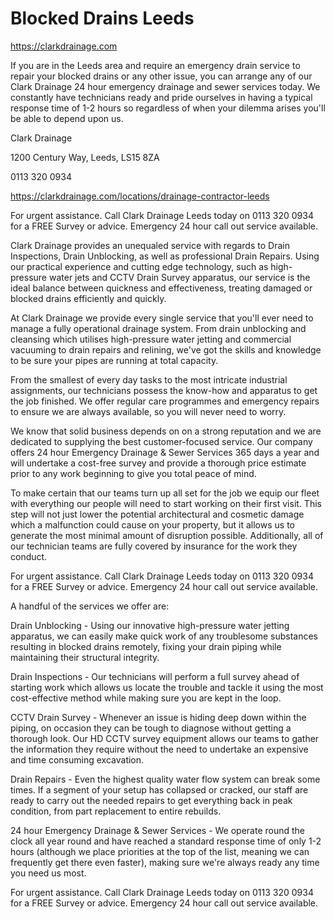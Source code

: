 # Blocked Drains Leeds

https://clarkdrainage.com

If you are in the Leeds area and require an emergency drain service to repair your blocked drains or any other issue, you can arrange any of our Clark Drainage 24 hour emergency drainage and sewer services today. We constantly have technicians ready and pride ourselves in having a typical response time of 1-2 hours so regardless of when your dilemma arises you'll be able to depend upon us.

Clark Drainage

1200 Century Way, Leeds, LS15 8ZA

0113 320 0934

https://clarkdrainage.com/locations/drainage-contractor-leeds

For urgent assistance. Call Clark Drainage Leeds today on 0113 320 0934 for a FREE Survey or advice. Emergency 24 hour call out service available.

Clark Drainage provides an unequaled service with regards to Drain Inspections, Drain Unblocking, as well as professional Drain Repairs. Using our practical experience and cutting edge technology, such as high-pressure water jets and CCTV Drain Survey apparatus, our service is the ideal balance between quickness and effectiveness, treating damaged or blocked drains efficiently and quickly.

At Clark Drainage we provide every single service that you'll ever need to manage a fully operational drainage system. From drain unblocking and cleansing which utilises high-pressure water jetting and commercial vacuuming to drain repairs and relining, we've got the skills and knowledge to be sure your pipes are running at total capacity.

From the smallest of every day tasks to the most intricate industrial assignments, our technicians possess the know-how and apparatus to get the job finished. We offer regular care programmes and emergency repairs to ensure we are always available, so you will never need to worry.

We know that solid business depends on on a strong reputation and we are dedicated to supplying the best customer-focused service. Our company offers 24 hour Emergency Drainage & Sewer Services 365 days a year and will undertake a cost-free survey and provide a thorough price estimate prior to any work beginning to give you total peace of mind.

To make certain that our teams turn up all set for the job we equip our fleet with everything our people will need to start working on their first visit. This step will not just lower the potential architectural and cosmetic damage which a malfunction could cause on your property, but it allows us to generate the most minimal amount of disruption possible. Additionally, all of our technician teams are fully covered by insurance for the work they conduct.

For urgent assistance. Call Clark Drainage Leeds today on 0113 320 0934 for a FREE Survey or advice. Emergency 24 hour call out service available.

A handful of the services we offer are:

Drain Unblocking - Using our innovative high-pressure water jetting apparatus, we can easily make quick work of any troublesome substances resulting in blocked drains remotely, fixing your drain piping while maintaining their structural integrity.

Drain Inspections - Our technicians will perform a full survey ahead of starting work which allows us locate the trouble and tackle it using the most cost-effective method while making sure you are kept in the loop.

CCTV Drain Survey - Whenever an issue is hiding deep down within the piping, on occasion they can be tough to diagnose without getting a thorough look. Our HD CCTV survey equipment allows our teams to gather the information they require without the need to undertake an expensive and time consuming excavation.

Drain Repairs - Even the highest quality water flow system can break some times. If a segment of your setup has collapsed or cracked, our staff are ready to carry out the needed repairs to get everything back in peak condition, from part replacement to entire rebuilds.

24 hour Emergency Drainage & Sewer Services - We operate round the clock all year round and have reached a standard response time of only 1-2 hours (although we place priorities at the top of the list, meaning we can frequently get there even faster), making sure we're always ready any time you need us most.

For urgent assistance. Call Clark Drainage Leeds today on 0113 320 0934 for a FREE Survey or advice. Emergency 24 hour call out service available.
